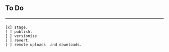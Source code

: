 ## To Do<hr>
    [x] stage.
    [ ] publish.
    [ ] versionize.
    [ ] revert.
    [ ] remote uploads  and downloads.
 